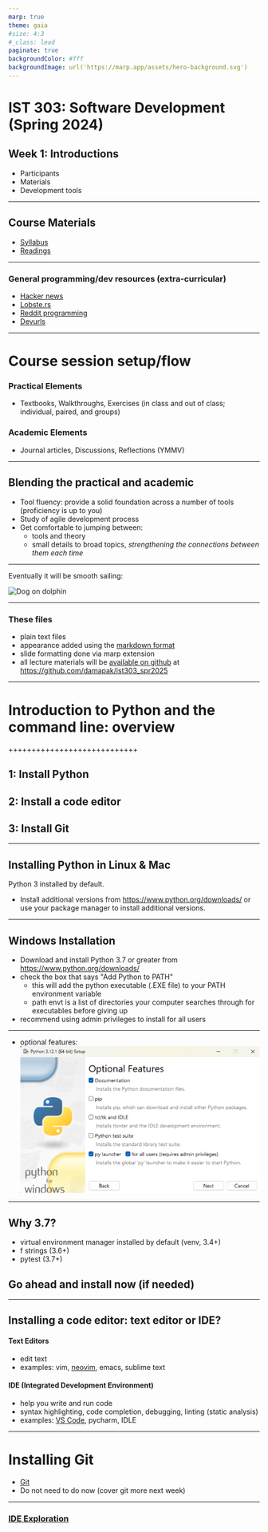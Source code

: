 ```yaml
---
marp: true
theme: gaia
#size: 4:3
#_class: lead
paginate: true
backgroundColor: #fff
backgroundImage: url('https://marp.app/assets/hero-background.svg')
---
```


# IST 303: Software Development (Spring 2024)

## Week 1: Introductions
- Participants
- Materials
- Development tools

---
## Course Materials
- [Syllabus](https://cgu.instructure.com/courses/14195/assignments/syllabus)
- [Readings](https://cgu.instructure.com/courses/14195/pages/resources-and-materials)
---
### General programming/dev resources (extra-curricular)
  - [Hacker news](https://news.ycombinator.com/)
  - [Lobste.rs](https://lobste.rs/)
  - [Reddit programming](https://old.reddit.com/r/programming/)
  - [Devurls](https://devurls.com/)

---
# Course session setup/flow
### Practical Elements
- Textbooks, Walkthroughs, Exercises (in class and out of class; individual, paired, and groups)

### Academic Elements
- Journal articles, Discussions, Reflections (YMMV)

---
## Blending the practical and academic
- Tool fluency: provide a solid foundation across a number of tools (proficiency is up to you)
- Study of agile development process
- Get comfortable to jumping between:
  - tools and theory
  - small details to broad topics, *strengthening the connections between them each time*
---
Eventually it will be smooth sailing:

![Dog on dolphin](https://66.media.tumblr.com/4d6a07fb5fd243718b19e0eeef75e9ae/tumblr_nl6uhgOL0j1sezoa7o1_500.gif)

---
### These files
- plain text files
- appearance added using the [markdown format](https://markdownguide.org/cheat-sheet/)
- slide formatting done via marp extension
- all lecture materials will be [available on github](https://github.com/damapak/ist303_spr2025) at https://github.com/damapak/ist303_spr2025

---
# Introduction to Python and the command line: overview
++++++++++++++++++++++++++++
## 1: Install Python
## 2: Install a code editor
## 3: Install Git

---
## Installing Python in Linux & Mac
Python 3 installed by default.    
- Install additional versions from https://www.python.org/downloads/ or use your package manager to install additional versions.

---
## Windows Installation
- Download and install Python 3.7 or greater from https://www.python.org/downloads/
- check the box that says "Add Python to PATH" 
  - this will add the python executable (.EXE file) to your PATH environment variable
  - path envt is a list of directories your computer searches through for executables before giving up
- recommend using admin privileges to install for all users
---

- optional features:
  ![Python install](rsc/wk1_inst.png)

---
## Why 3.7?
  - virtual environment manager installed by default (venv, 3.4+)
  - f strings (3.6+)
  - pytest (3.7+)


## Go ahead and install now (if needed) 

---
## Installing a code editor: text editor or IDE?

#### Text Editors
- edit text
- examples: vim, [neovim](https://neovim.io/), emacs, sublime text
#### IDE (Integrated Development Environment)
- help you write and run code
- syntax highlighting, code completion, debugging, linting (static analysis)
- examples: [VS Code](https://code.visualstudio.com/), pycharm, IDLE

---
# Installing Git

- [Git](https://git-scm.com/book/en/v2/Getting-Started-Installing-Git)
- Do not need to do now (cover git more next week)

---
### [IDE Exploration](week01_02_myInstall.md)


